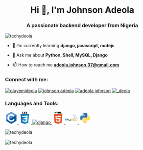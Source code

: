 <h1 align="center">Hi 👋, I'm Johnson Adeola</h1>
<h3 align="center">A passionate backend developer from Nigeria</h3>

<p align="left"> <img src="https://komarev.com/ghpvc/?username=techydeola&label=Profile%20views&color=0e75b6&style=flat" alt="techydeola" /> </p>

- 🌱 I’m currently learning **django, javascript, nodejs**

- 💬 Ask me about **Python, Shell, MySQL, Django**

- 📫 How to reach me **adeola.johnson.37@gmail.com**

<h3 align="left">Connect with me:</h3>
<p align="left">
<a href="https://twitter.com/oluyemideola" target="blank"><img align="center" src="https://raw.githubusercontent.com/rahuldkjain/github-profile-readme-generator/master/src/images/icons/Social/twitter.svg" alt="oluyemideola" height="30" width="40" /></a>
<a href="https://linkedin.com/in/johnson-adeola-21148b220" target="blank"><img align="center" src="https://raw.githubusercontent.com/rahuldkjain/github-profile-readme-generator/master/src/images/icons/Social/linked-in-alt.svg" alt="johnson adeola" height="30" width="40" /></a>
<a href="https://kaggle.com/adeola johnson" target="blank"><img align="center" src="https://raw.githubusercontent.com/rahuldkjain/github-profile-readme-generator/master/src/images/icons/Social/kaggle.svg" alt="adeola johnson" height="30" width="40" /></a>
<a href="https://www.leetcode.com/_deola" target="blank"><img align="center" src="https://raw.githubusercontent.com/rahuldkjain/github-profile-readme-generator/master/src/images/icons/Social/leet-code.svg" alt="_deola" height="30" width="40" /></a>
</p>

<h3 align="left">Languages and Tools:</h3>
<p align="left"> <a href="https://www.cprogramming.com/" target="_blank" rel="noreferrer"> <img src="https://raw.githubusercontent.com/devicons/devicon/master/icons/c/c-original.svg" alt="c" width="40" height="40"/> </a> <a href="https://www.w3schools.com/css/" target="_blank" rel="noreferrer"> <img src="https://raw.githubusercontent.com/devicons/devicon/master/icons/css3/css3-original-wordmark.svg" alt="css3" width="40" height="40"/> </a> <a href="https://www.djangoproject.com/" target="_blank" rel="noreferrer"> <img src="https://cdn.worldvectorlogo.com/logos/django.svg" alt="django" width="40" height="40"/> </a> <a href="https://www.w3.org/html/" target="_blank" rel="noreferrer"> <img src="https://raw.githubusercontent.com/devicons/devicon/master/icons/html5/html5-original-wordmark.svg" alt="html5" width="40" height="40"/> </a> <a href="https://www.mysql.com/" target="_blank" rel="noreferrer"> <img src="https://raw.githubusercontent.com/devicons/devicon/master/icons/mysql/mysql-original-wordmark.svg" alt="mysql" width="40" height="40"/> </a> <a href="https://www.python.org" target="_blank" rel="noreferrer"> <img src="https://raw.githubusercontent.com/devicons/devicon/master/icons/python/python-original.svg" alt="python" width="40" height="40"/> </a> </p>

<p><img align="center" src="https://github-readme-stats.vercel.app/api/top-langs?username=techydeola&show_icons=true&locale=en&layout=compact" alt="techydeola" /></p>

<p><img align="center" src="https://github-readme-streak-stats.herokuapp.com/?user=techydeola&" alt="techydeola" /></p>
